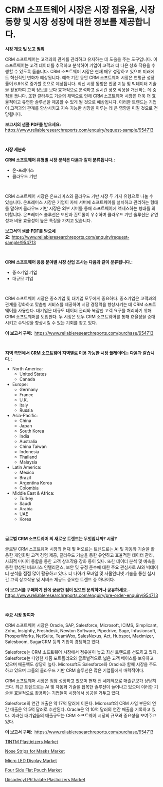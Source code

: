 <p><h1>CRM 소프트웨어 시장은 시장 점유율, 시장 동향 및 시장 성장에 대한 정보를 제공합니다.</h1></p><p><strong>시장 개요 및 보고 범위</strong></p>
<p><p>CRM 소프트웨어는 고객과의 관계를 관리하고 유지하는 데 도움을 주는 도구입니다. 이 소프트웨어는 고객 데이터를 추적하고 분석하여 기업이 고객과 더 나은 상호 작용을 수행할 수 있도록 돕습니다. CRM 소프트웨어 시장은 현재 매우 성장하고 있으며 미래에도 혁신적인 변화가 예상됩니다. 예측 기간 동안 CRM 소프트웨어 시장은 연평균 성장률이 6.9%로 증가할 것으로 예상됩니다. 최신 시장 동향은 인공 지능 및 빅데이터 기술을 활용하여 고객 정보를 보다 효과적으로 분석하고 실시간 상호 작용을 개선하는 데 중점을 둡니다. 또한 클라우드 기술의 채택으로 인해 CRM 소프트웨어 시장은 더욱 더 효율적이고 유연한 솔루션을 제공할 수 있게 될 것으로 예상됩니다. 이러한 트렌드는 기업이 고객과의 관계를 향상시키고 지속 가능한 성장을 이루는 데 큰 영향을 미칠 것으로 전망됩니다.</p></p>
<p><strong>보고서의 샘플 PDF를 받으세요:</strong> <a href="https://www.reliableresearchreports.com/enquiry/request-sample/954713">https://www.reliableresearchreports.com/enquiry/request-sample/954713</a></p>
<p>&nbsp;</p>
<p><strong>시장 세분화</strong></p>
<p><strong>CRM 소프트웨어 유형별 시장 분석은 다음과 같이 분류됩니다.:</strong></p>
<p><ul><li>온-프레미스</li><li>클라우드 기반</li></ul></p>
<p>&nbsp;</p>
<p><p>CRM 소프트웨어 시장은 온프레미스와 클라우드 기반 시장 두 가지 유형으로 나눌 수 있습니다. 온프레미스 시장은 기업이 자체 서버에 소프트웨어를 설치하고 관리하는 형태를 말하며 클라우드 기반 시장은 외부 서버를 통해 소프트웨어에 액세스하는 형태를 의미합니다. 온프레미스 솔루션은 보안과 컨트롤이 우수하며 클라우드 기반 솔루션은 유연성과 비용 효율성이 높은 특징을 가지고 있습니다.</p></p>
<p><strong>보고서의 샘플 PDF를 받으세요:</strong>&nbsp;<a href="https://www.reliableresearchreports.com/enquiry/request-sample/954713">https://www.reliableresearchreports.com/enquiry/request-sample/954713</a></p>
<p>&nbsp;</p>
<p><strong> CRM 소프트웨어 응용 분야별 시장 산업 조사는 다음과 같이 분류됩니다.:</strong></p>
<p><ul><li>중소기업 기업</li><li>대규모 기업</li></ul></p>
<p>&nbsp;</p>
<p><p>CRM 소프트웨어 시장은 중소기업 및 대기업 모두에게 중요하다. 중소기업은 고객과의 관계를 강화하고 맞춤형 서비스를 제공하여 시장 경쟁력을 향상시키는 데 CRM 소프트웨어를 사용한다. 대기업은 대규모 데이터 관리와 복잡한 고객 요구를 처리하기 위해 CRM 소프트웨어를 도입한다. 두 시장은 모두 CRM 소프트웨어를 통해 효율성을 증대시키고 수익성을 향상시킬 수 있는 기회를 찾고 있다.</p></p>
<p><strong>이 보고서 구매:</strong>&nbsp; <a href="https://www.reliableresearchreports.com/purchase/954713">https://www.reliableresearchreports.com/purchase/954713</a></p>
<p>&nbsp;</p>
<p><strong>지역 측면에서 CRM 소프트웨어 지역별로 이용 가능한 시장 플레이어는 다음과 같습니다.:</strong></p>
<p><ul>
    <li>
        North America:
        <ul>
            <li>United States</li>
            <li>Canada</li>
        </ul>
    </li>
    <li>
        Europe:
        <ul>
            <li>Germany</li>
            <li>France</li>
            <li>U.K.</li>
            <li>Italy</li>
            <li>Russia</li>
        </ul>
    </li>
    <li>
        Asia-Pacific:
        <ul>
            <li>China</li>
            <li>Japan</li>
            <li>South Korea</li>
            <li>India</li>
            <li>Australia</li>
            <li>China Taiwan</li>
            <li>Indonesia</li>
            <li>Thailand</li>
            <li>Malaysia</li>
        </ul>
    </li>
    <li>
        Latin America:
        <ul>
            <li>Mexico</li>
            <li>Brazil</li>
            <li>Argentina Korea</li>
            <li>Colombia</li>
        </ul>
    </li>
    <li>
        Middle East & Africa:
        <ul>
            <li>Turkey</li>
            <li>Saudi</li>
            <li>Arabia</li>
            <li>UAE</li>
            <li>Korea</li>
        </ul>
    </li>
    </ul></p>
<p>&nbsp;</p>
<p><strong>글로벌 CRM 소프트웨어 의 새로운 트렌드는 무엇입니까? 시장?</strong></p>
<p><p>글로벌 CRM 소프트웨어 시장의 현재 및 떠오르는 트렌드로는 AI 및 자동화 기술을 활용한 개인화된 고객 경험 제공, 클라우드 기술을 통한 유연하고 효율적인 데이터 관리, 사회적 미디어 통합을 통한 고객 상호작용 강화 등이 있다. 또한 데이터 분석 및 예측을 통한 향상된 비즈니스 인텔리전스, 보안 및 규정 준수에 대한 주요 관심사로 AI와 빅데이터 분석을 점점 많이 활용하고 있다. 더 나아가 모바일 및 사물인터넷 기술을 통한 실시간 고객 상호작용 및 서비스 제공도 중요한 트렌드 중 하나이다.</p></p>
<p><strong>이 보고서를 구매하기 전에 궁금한 점이 있으면 문의하거나 공유하세요.</strong>- <a href="https://www.reliableresearchreports.com/enquiry/pre-order-enquiry/954713">https://www.reliableresearchreports.com/enquiry/pre-order-enquiry/954713</a></p>
<p>&nbsp;</p>
<p><strong>주요 시장 참여자</strong></p>
<p><p>CRM 소프트웨어 시장은 Oracle, SAP, Salesforce, Microsoft, ICIMS, Simplicant, Zoho, Insightly, Freshdesk, Newton Software, Pipedrive, Sage, Infusionsoft, ProsperWorks, NetSuite, TeamWox, SalesNexus, Act, Hubspot, Maximizer, Salesboom, SugarCRM 등의 기업이 경쟁하고 있다. </p><p>Salesforce는 CRM 소프트웨어 시장에서 점유율이 높고 최신 트렌드를 선도하고 있다. Salesforce는 다양한 제품 포트폴리오와 글로벌적으로 넓은 고객 베이스를 보유하고 있으며 매출액도 상당히 높다. Microsoft도 Salesforce와 Oracle과 함께 시장을 주도하고 있으며 그들의 클라우드 기반 CRM 솔루션은 많은 기업들에게 매력적이다.</p><p>CRM 소프트웨어 시장은 점점 성장하고 있으며 현재 전 세계적으로 매출규모가 상당히 크다. 최근 트렌드로는 AI 및 자동화 기술을 접목한 솔루션이 늘어나고 있으며 이러한 기술을 효율적으로 활용하는 기업들이 시장에서 성공을 거두고 있다.</p><p>Salesforce의 연간 매출은 약 17억 달러에 이른다. Microsoft의 CRM 사업 부문의 연간 매출은 약 5억 달러로 추산된다. Oracle은 약 10억 달러의 연간 매출을 기록하고 있다. 이러한 대기업들의 매출규모는 CRM 소프트웨어 시장의 규모와 중요성을 보여주고 있다.</p></p>
<p><strong>이 보고서 구매:</strong>&nbsp;&nbsp;<a href="https://www.reliableresearchreports.com/purchase/954713">https://www.reliableresearchreports.com/purchase/954713</a></p>
<p><p><a href="https://pretty-mail-caf.notion.site/TINTM-Plasticizers-Market-A-Comprehensive-Report-of-its-Market-Share-Growth-Trends-2024-2031-700c40d7a581462e913704a4896f0a17">TINTM Plasticizers Market</a></p><p><a href="https://github.com/mauripalmi/Market-Research-Report-List-2/blob/main/nose-strips-for-masks-market.md">Nose Strips for Masks Market</a></p><p><a href="https://view.publitas.com/reportprime-1/micro-led-display-market-a-comprehensive-report-of-its-market-share-growth-trends-2024-2031/">Micro LED Display Market</a></p><p><a href="https://view.publitas.com/reportprime-1/four-side-flat-pouch-market-research-report-reveals-the-latest-trends-and-opportunities-of-this-market-for-period-from-2024-2031/">Four Side Flat Pouch Market</a></p><p><a href="https://flame-sidecar-702.notion.site/Diisodecyl-Phthalate-Plasticizers-Market-Analysis-Examines-its-Scope-on-Growth-Opportunities-and-Fo-7b7b314d3bf74839959e6a69ebeb0f76">Diisodecyl Phthalate Plasticizers Market</a></p></p>
